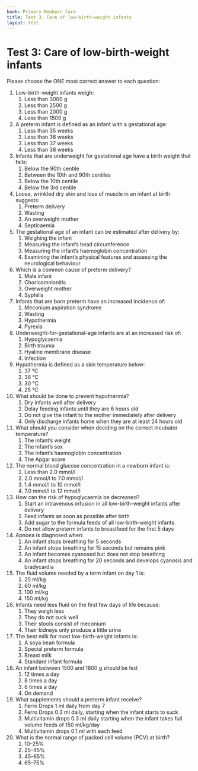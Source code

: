```yaml
---
book: Primary Newborn Care
title: Test 3. Care of low-birth-weight infants
layout: test
---
```


# Test 3: Care of low-birth-weight infants

Please choose the ONE most correct answer to each question:

1.	Low-birth-weight infants weigh:
	1.	Less than 3000 g
	1.	Less than 2500 g
	1.	Less than 2000 g
	1.	Less than 1500 g
2.	A preterm infant is defined as an infant with a gestational age:
	1.	Less than 35 weeks
	1.	Less than 36 weeks
	1.	Less than 37 weeks
	1.	Less than 38 weeks
3.	Infants that are underweight for gestational age have a birth weight that falls:
	1.	Below the 90th centile
	1.	Between the 10th and 90th centiles
	1.	Below the 10th centile
	1.	Below the 3rd centile
4.	Loose, wrinkled dry skin and loss of muscle in an infant at birth suggests:
	1.	Preterm delivery
	1.	Wasting
	1.	An overweight mother
	1.	Septicaemia
5.	The gestational age of an infant can be estimated after delivery by:
	1.	Weighing the infant
	1.	Measuring the infant’s head circumference
	1.	Measuring the infant’s haemoglobin concentration
	1.	Examining the infant’s physical features and assessing the neurological behaviour
6.	Which is a common cause of preterm delivery?
	1.	Male infant
	1.	Chorioamnionitis
	1.	Overweight mother
	1.	Syphilis
7.	Infants that are born preterm have an increased incidence of:
	1.	Meconium aspiration syndrome
	1.	Wasting
	1.	Hypothermia
	1.	Pyrexia
8.	Underweight-for-gestational-age infants are at an increased risk of:
	1.	Hypoglycaemia
	1.	Birth trauma
	1.	Hyaline membrane disease
	1.	Infection
9.	Hypothermia is defined as a skin temperature below:
	1.	37 °C
	1.	36 °C
	1.	30 °C
	1.	25 °C
10.	What should be done to prevent hypothermia?
	1.	Dry infants well after delivery
	1.	Delay feeding infants until they are 6 hours old
	1.	Do not give the infant to the mother immediately after delivery
	1.	Only discharge infants home when they are at least 24 hours old
11.	What should you consider when deciding on the correct incubator temperature?
	1.	The infant’s weight
	1.	The infant’s sex
	1.	The infant’s haemoglobin concentration
	1.	The Apgar score
12.	The normal blood glucose concentration in a newborn infant is:
	1.	Less than 2.0 mmol/l
	1.	2.0 mmol/l to 7.0 mmol/l
	1.	1.4 mmol/l to 10 mmol/l
	1.	7.0 mmol/l to 12 mmol/l
13.	How can the risk of hypoglycaemia be decreased?
	1.	Start an intravenous infusion in all low-birth-weight infants after delivery
	1.	Feed infants as soon as possible after birth
	1.	Add sugar to the formula feeds of all low-birth-weight infants
	1.	Do not allow preterm infants to breastfeed for the first 5 days
14.	Apnoea is diagnosed when:
	1.	An infant stops breathing for 5 seconds
	1.	An infant stops breathing for 15 seconds but remains pink
	1.	An infant becomes cyanosed but does not stop breathing
	1.	An infant stops breathing for 20 seconds and develops cyanosis and bradycardia
15.	The fluid volume needed by a term infant on day 1 is:
	1.	25 ml/kg
	1.	60 ml/kg
	1.	100 ml/kg
	1.	150 ml/kg
16.	Infants need less fluid on the first few days of life because:
	1.	They weigh less
	1.	They do not suck well
	1.	Their stools consist of meconium
	1.	Their kidneys only produce a little urine
17.	The best milk for most low-birth-weight infants is:
	1.	A soya bean formula
	1.	Special preterm formula
	1.	Breast milk
	1.	Standard infant formula
18.	An infant between 1500 and 1800 g should be fed:
	1.	12 times a day
	1.	8 times a day
	1.	6 times a day
	1.	On demand
19.	What supplements should a preterm infant receive?
	1.	Ferro Drops 1 ml daily from day 7
	1.	Ferro Drops 0.3 ml daily, starting when the infant starts to suck
	1.	Multivitamin drops 0.3 ml daily starting when the infant takes full volume feeds of 150 ml/kg/day
	1.	Multivitamin drops 0.1 ml with each feed
20.	What is the normal range of packed cell volume (PCV) at birth?
	1.	10–25%
	1.	25–45%
	1.	45–65%
	1.	65–75%